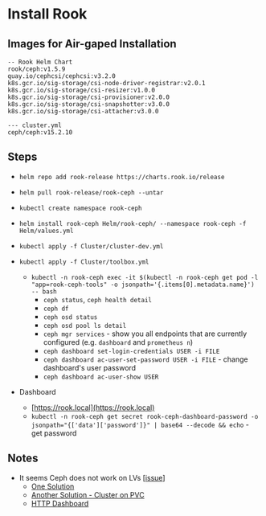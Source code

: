 # Install Rook

## Images for Air-gaped Installation

```
-- Rook Helm Chart
rook/ceph:v1.5.9
quay.io/cephcsi/cephcsi:v3.2.0
k8s.gcr.io/sig-storage/csi-node-driver-registrar:v2.0.1
k8s.gcr.io/sig-storage/csi-resizer:v1.0.0
k8s.gcr.io/sig-storage/csi-provisioner:v2.0.0
k8s.gcr.io/sig-storage/csi-snapshotter:v3.0.0
k8s.gcr.io/sig-storage/csi-attacher:v3.0.0

--- cluster.yml
ceph/ceph:v15.2.10
```

## Steps
- `helm repo add rook-release https://charts.rook.io/release`
- `helm pull rook-release/rook-ceph --untar`

- `kubectl create namespace rook-ceph`
- `helm install rook-ceph Helm/rook-ceph/ --namespace rook-ceph -f Helm/values.yml`
- `kubectl apply -f Cluster/cluster-dev.yml`
- `kubectl apply -f Cluster/toolbox.yml`
  - `kubectl -n rook-ceph exec -it $(kubectl -n rook-ceph get pod -l "app=rook-ceph-tools" -o jsonpath='{.items[0].metadata.name}') -- bash`
    - `ceph status`, `ceph health detail`
    - `ceph df`
    - `ceph osd status`
    - `ceph osd pool ls detail`
    - `ceph mgr services` - show you all endpoints that are currently configured (e.g. `dashboard` and `prometheus n`)
    - `ceph dashboard set-login-credentials USER -i FILE`
    - `ceph dashboard ac-user-set-password USER -i FILE` - change dashboard's user password
    - `ceph dashboard ac-user-show USER`
- Dashboard
  - [https://rook.local](https://rook.local)
  - `kubectl -n rook-ceph get secret rook-ceph-dashboard-password -o jsonpath="{['data']['password']}" | base64 --decode && echo` - get password

## Notes
- It seems Ceph does not work on LVs [[issue](https://github.com/rook/rook/issues/2047)]
  - [One Solution](https://github.com/rook/rook/issues/2047#issuecomment-509484812)
  - [Another Solution - Cluster on PVC](https://bleepcoder.com/rook/650083003/cannot-use-with-lvm-lv)
  - [HTTP Dashboard](https://gitmemory.com/issue/rook/rook/4649/573108591)